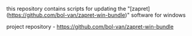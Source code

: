 this repository contains scripts for updating the "[zapret] (https://github.com/bol-van/zapret-win-bundle)" software for windows

project repository - https://github.com/bol-van/zapret-win-bundle
